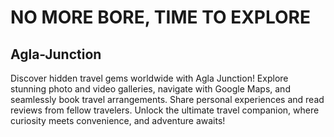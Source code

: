 # NO MORE BORE, TIME TO EXPLORE

## Agla-Junction
Discover hidden travel gems worldwide with Agla Junction! Explore stunning photo and video galleries, navigate with Google Maps, and seamlessly book travel arrangements. Share personal experiences and read reviews from fellow travelers. Unlock the ultimate travel companion, where curiosity meets convenience, and adventure awaits!
